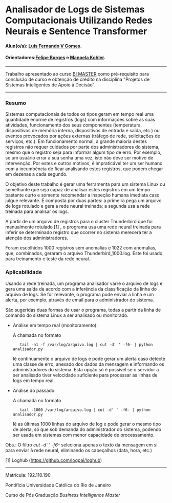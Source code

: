 <!-- antes de enviar a versão final, solicitamos que todos os comentários, colocados para orientação ao aluno, sejam removidos do arquivo -->

# Analisador de Logs de Sistemas Computacionais Utilizando Redes Neurais e Sentence Transformer

#### Alun(o/a): [Luís Fernando V Gomes](https://github.com/lfvgomes).
#### Orientadores:[Felipe Borges](https://github.com/FelipeBorgesC)  e [Manoela Kohler](https://github.com/manoelakohler).

---

Trabalho apresentado ao curso [BI MASTER](https://ica.puc-rio.ai/bi-master) como pré-requisito para conclusão de curso e obtenção de crédito na disciplina "Projetos de Sistemas Inteligentes de Apoio à Decisão".

---

### Resumo

   Sistemas computacionais de todos os tipos geram em tempo real uma quantidade enorme de registros (logs) com informações sobre as suas atividades,
funcionamento dos seus componentes (temperatura, dispositivos de memória interna, dispositivos de entrada e saída, etc.) ou eventos provocados por 
ações externas (tráfego de rede, solicitações de serviços, etc.). Em funcionamento normal, a grande maioria destes registros não requer cuidados por 
parte dos administradores do sistema, mesmo que o registro seja para informar algum tipo de erro. Por exemplo, se um usuário errar a sua senha uma 
vez, isto não deve ser motivo de intervenção. Por estes e outros motivos, é impraticável ter um ser humano com a incumbência de ficar analisando estes 
registros, que podem chegar em dezenas a cada segundo.

   O objetivo deste trabalho é gerar uma ferramenta para um sistema Linux ou semelhante que seja capaz de analisar estes registros em um tempo bastante 
curto e somente recomendar a inspeção humana imediata caso julgue relevante. É composta por duas partes: a primeira pega um arquivo de logs rotulado e 
gera a rede neural treinada; a segunda usa a rede treinada para analisar os logs.

  A partir de um arquivo de registros para o cluster Thunderbird que foi manualmente rotulado [1] , o programa usa uma rede neural treinada para inferir se determinado registro que ocorrer no sistema merecerá ter a atenção dos administradores.
  
   Foram escolhidos 1000 registros sem anomalias e 1022 com anomalias, que, combinados, geraram o arquivo Thunderbird_1000.log. Este foi usado para treinamento
e teste da rede neural.

### Aplicabilidade
   Usando a rede treinada, um programa analisador varre o arquivo de logs e gera uma saída de acordo com a inferência da classificação da linha do arquivo
   de logs. Se for relevante, o programa pode enviar a linha e um alerta, por exemplo, através de email para o administrador do sistema.
   
   São sugeridas duas formas de usar o programa, todas a partir da linha de comando do sistema Linux a ser analisado ou monitorado.
   
* Análise em tempo real (monitoramento):
      
   A chamada no formato
         
         tail -n1 -f /var/log/arquivo.log | cut -d' ' -f6- | python analisador.py
   lê continuamente o arquivo de logs e pode gerar um alerta caso detecte uma classe de erro, anexado dos dados da mensagem e informando os administradores do sistema. Esta opção só é possível se o servidor a ser analisado tiver velocidade suficiente para processar as linhas de logs em tempo real.
      
* Análise do passado:

   A chamada no formato
         
         tail -1000 /var/log/arquivo.log | cut -d' ' -f6- | python analisador.py
   lê as últimas 1000 linhas do arquivo de log e pode gerar o mesmo tipo de alerta, só que sob demanda do administrador do sistema, podendo ser usada em sistemas com menor capacidade de processamento.

Obs.: O filtro *cut -d' ' -f6-* seleciona apenas o texto da mensagem em si para enviar à rede neural, eliminando os cabeçalhos (data, hora, etc.)
     
 
 
 [1] Loghub (https://github.com/logpai/loghub)
 
 
---

Matrícula: 192.110.190

Pontifícia Universidade Católica do Rio de Janeiro

Curso de Pós Graduação *Business Intelligence Master*
